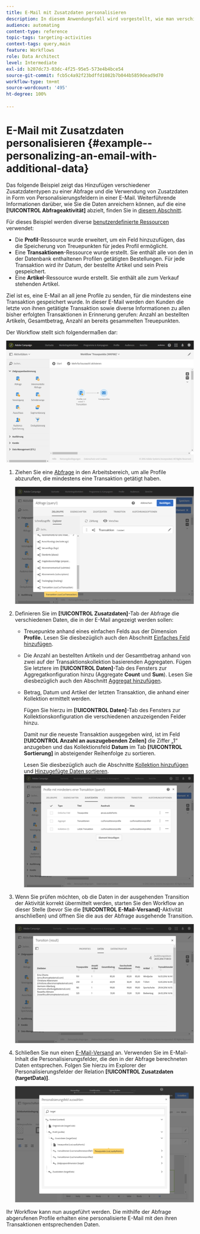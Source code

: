 ```yaml
---
title: E-Mail mit Zusatzdaten personalisieren
description: In diesem Anwendungsfall wird vorgestellt, wie man verschiedene Arten von zusätzlichen Daten zu einer Abfrage hinzufügt und sie als Personalisierungsfelder in einer E-Mail verwendet.
audience: automating
content-type: reference
topic-tags: targeting-activities
context-tags: query,main
feature: Workflows
role: Data Architect
level: Intermediate
exl-id: b207dc73-03dc-4f25-95e5-573e4b4bce54
source-git-commit: fcb5c4a92f23bdffd1082b7b044b5859dead9d70
workflow-type: tm+mt
source-wordcount: '495'
ht-degree: 100%

---
```


# E-Mail mit Zusatzdaten personalisieren {#example--personalizing-an-email-with-additional-data}

Das folgende Beispiel zeigt das Hinzufügen verschiedener Zusatzdatentypen zu einer Abfrage und die Verwendung von Zusatzdaten in Form von Personalisierungsfeldern in einer E-Mail. Weiterführende Informationen darüber, wie Sie die Daten anreichern können, auf die eine **[!UICONTROL Abfrageaktivität]** abzielt, finden Sie in [diesem Abschnitt](../../automating/using/query.md#enriching-data).

Für dieses Beispiel werden diverse [benutzerdefinierte Ressourcen](../../developing/using/data-model-concepts.md) verwendet:

* Die **Profil**-Ressource wurde erweitert, um ein Feld hinzuzufügen, das die Speicherung von Treuepunkten für jedes Profil ermöglicht.
* Eine **Transaktionen**-Ressource wurde erstellt. Sie enthält alle von den in der Datenbank enthaltenen Profilen getätigten Bestellungen. Für jede Transaktion wird ihr Datum, der bestellte Artikel und sein Preis gespeichert.
* Eine **Artikel**-Ressource wurde erstellt. Sie enthält alle zum Verkauf stehenden Artikel.

Ziel ist es, eine E-Mail an all jene Profile zu senden, für die mindestens eine Transaktion gespeichert wurde. In dieser E-Mail werden den Kunden die letzte von ihnen getätigte Transaktion sowie diverse Informationen zu allen bisher erfolgten Transaktionen in Erinnerung gerufen: Anzahl an bestellten Artikeln, Gesamtbetrag, Anzahl an bereits gesammelten Treuepunkten.

Der Workflow stellt sich folgendermaßen dar:

![](assets/enrichment_example1.png)

1. Ziehen Sie eine [Abfrage](../../automating/using/query.md) in den Arbeitsbereich, um alle Profile abzurufen, die mindestens eine Transaktion getätigt haben.

   ![](assets/enrichment_example2.png)

1. Definieren Sie im **[!UICONTROL Zusatzdaten]**-Tab der Abfrage die verschiedenen Daten, die in der E-Mail angezeigt werden sollen:

   * Treuepunkte anhand eines einfachen Felds aus der Dimension **Profile.** Lesen Sie diesbezüglich auch den Abschnitt [Einfaches Feld hinzufügen](../../automating/using/query.md#adding-a-simple-field).
   * Die Anzahl an bestellten Artikeln und der Gesamtbetrag anhand von zwei auf der Transaktionskollektion basierenden Aggregaten. Fügen Sie letztere im **[!UICONTROL Daten]**-Tab des Fensters zur Aggregatkonfiguration hinzu (Aggregate **Count** und **Sum**). Lesen Sie diesbezüglich auch den Abschnitt [Aggregat hinzufügen](../../automating/using/query.md#adding-an-aggregate).
   * Betrag, Datum und Artikel der letzten Transaktion, die anhand einer Kollektion ermittelt werden.

      Fügen Sie hierzu im **[!UICONTROL Daten]**-Tab des Fensters zur Kollektionskonfiguration die verschiedenen anzuzeigenden Felder hinzu.

      Damit nur die neueste Transaktion ausgegeben wird, ist im Feld **[!UICONTROL Anzahl an auszugebenden Zeilen]** die Ziffer „1“ anzugeben und das Kollektionsfeld **Datum** im Tab **[!UICONTROL Sortierung]** in absteigender Reihenfolge zu sortieren.

      Lesen Sie diesbezüglich auch die Abschnitte [Kollektion hinzufügen](../../automating/using/query.md#adding-a-collection) und [Hinzugefügte Daten sortieren](../../automating/using/query.md#sorting-additional-data).
   ![](assets/enrichment_example4.png)

1. Wenn Sie prüfen möchten, ob die Daten in der ausgehenden Transition der Aktivität korrekt übermittelt werden, starten Sie den Workflow an dieser Stelle (bevor Sie die **[!UICONTROL E-Mail-Versand]**-Aktivität anschließen) und öffnen Sie die aus der Abfrage ausgehende Transition.

   ![](assets/enrichment_example5.png)

1. Schließen Sie nun einen [E-Mail-Versand](../../automating/using/email-delivery.md) an. Verwenden Sie im E-Mail-Inhalt die Personalisierungsfelder, die den in der Abfrage berechneten Daten entsprechen. Folgen Sie hierzu im Explorer der Personalisierungsfelder der Relation **[!UICONTROL Zusatzdaten (targetData)]**.

   ![](assets/enrichment_example3.png)

Ihr Workflow kann nun ausgeführt werden. Die mithilfe der Abfrage abgerufenen Profile erhalten eine personalisierte E-Mail mit den ihren Transaktionen entsprechenden Daten.
